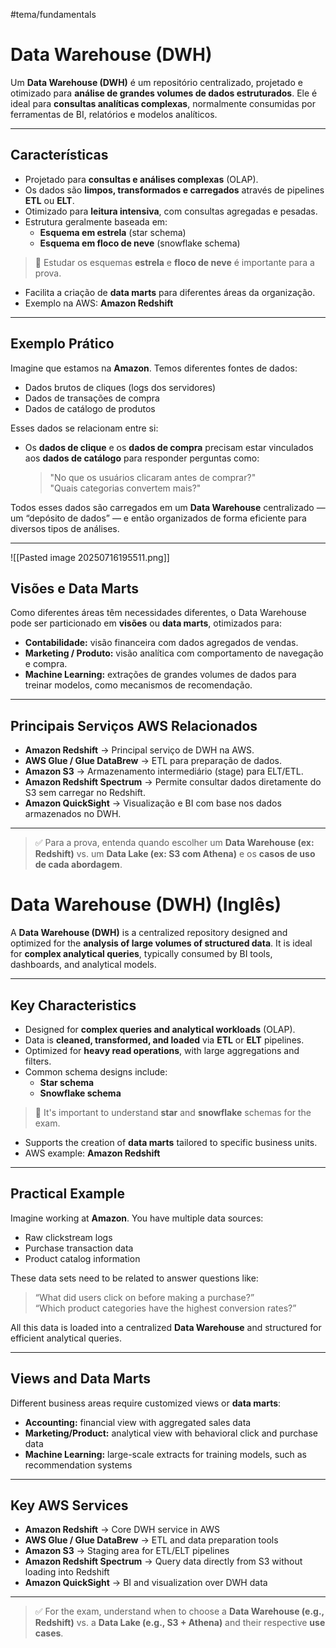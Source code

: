 #tema/fundamentals

# Data Warehouse (DWH)

Um **Data Warehouse (DWH)** é um repositório centralizado, projetado e otimizado para **análise de grandes volumes de dados estruturados**. Ele é ideal para **consultas analíticas complexas**, normalmente consumidas por ferramentas de BI, relatórios e modelos analíticos.

---

## Características

- Projetado para **consultas e análises complexas** (OLAP).
- Os dados são **limpos, transformados e carregados** através de pipelines **ETL** ou **ELT**.
- Otimizado para **leitura intensiva**, com consultas agregadas e pesadas.
- Estrutura geralmente baseada em:
  - **Esquema em estrela** (star schema)
  - **Esquema em floco de neve** (snowflake schema)

> 📌 Estudar os esquemas **estrela** e **floco de neve** é importante para a prova.

- Facilita a criação de **data marts** para diferentes áreas da organização.
- Exemplo na AWS: **Amazon Redshift**

---

## Exemplo Prático

Imagine que estamos na **Amazon**. Temos diferentes fontes de dados:

- Dados brutos de cliques (logs dos servidores)
- Dados de transações de compra
- Dados de catálogo de produtos

Esses dados se relacionam entre si:

- Os **dados de clique** e os **dados de compra** precisam estar vinculados aos **dados de catálogo** para responder perguntas como:  
  > "No que os usuários clicaram antes de comprar?"  
  > "Quais categorias convertem mais?"  

Todos esses dados são carregados em um **Data Warehouse** centralizado — um “depósito de dados” — e então organizados de forma eficiente para diversos tipos de análises.

---
![[Pasted image 20250716195511.png]]
## Visões e Data Marts

Como diferentes áreas têm necessidades diferentes, o Data Warehouse pode ser particionado em **visões** ou **data marts**, otimizados para:

- **Contabilidade:** visão financeira com dados agregados de vendas.
- **Marketing / Produto:** visão analítica com comportamento de navegação e compra.
- **Machine Learning:** extrações de grandes volumes de dados para treinar modelos, como mecanismos de recomendação.

---

## Principais Serviços AWS Relacionados

- **Amazon Redshift** → Principal serviço de DWH na AWS.
- **AWS Glue / Glue DataBrew** → ETL para preparação de dados.
- **Amazon S3** → Armazenamento intermediário (stage) para ELT/ETL.
- **Amazon Redshift Spectrum** → Permite consultar dados diretamente do S3 sem carregar no Redshift.
- **Amazon QuickSight** → Visualização e BI com base nos dados armazenados no DWH.

---

> ✅ Para a prova, entenda quando escolher um **Data Warehouse (ex: Redshift)** vs. um **Data Lake (ex: S3 com Athena)** e os **casos de uso de cada abordagem**.


# Data Warehouse (DWH) (Inglês)

A **Data Warehouse (DWH)** is a centralized repository designed and optimized for the **analysis of large volumes of structured data**. It is ideal for **complex analytical queries**, typically consumed by BI tools, dashboards, and analytical models.

---

## Key Characteristics

- Designed for **complex queries and analytical workloads** (OLAP).
- Data is **cleaned, transformed, and loaded** via **ETL** or **ELT** pipelines.
- Optimized for **heavy read operations**, with large aggregations and filters.
- Common schema designs include:
  - **Star schema**
  - **Snowflake schema**

> 📌 It's important to understand **star** and **snowflake** schemas for the exam.

- Supports the creation of **data marts** tailored to specific business units.
- AWS example: **Amazon Redshift**

---

## Practical Example

Imagine working at **Amazon**. You have multiple data sources:

- Raw clickstream logs
- Purchase transaction data
- Product catalog information

These data sets need to be related to answer questions like:

> “What did users click on before making a purchase?”  
> “Which product categories have the highest conversion rates?”

All this data is loaded into a centralized **Data Warehouse** and structured for efficient analytical queries.

---

## Views and Data Marts

Different business areas require customized views or **data marts**:

- **Accounting:** financial view with aggregated sales data
- **Marketing/Product:** analytical view with behavioral click and purchase data
- **Machine Learning:** large-scale extracts for training models, such as recommendation systems

---

## Key AWS Services

- **Amazon Redshift** → Core DWH service in AWS
- **AWS Glue / Glue DataBrew** → ETL and data preparation tools
- **Amazon S3** → Staging area for ETL/ELT pipelines
- **Amazon Redshift Spectrum** → Query data directly from S3 without loading into Redshift
- **Amazon QuickSight** → BI and visualization over DWH data

---

> ✅ For the exam, understand when to choose a **Data Warehouse (e.g., Redshift)** vs. a **Data Lake (e.g., S3 + Athena)** and their respective **use cases**.
